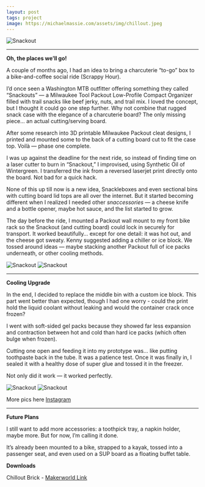 ```yaml
---
layout: post
tags: project
image: https://michaelmassie.com/assets/img/chillout.jpeg
---
```


![Snackout](https://michaelmassie.com/assets/img/snackout01.jpeg)


---

**Oh, the places we’ll go!**

A couple of months ago, I had an idea to bring a charcuterie “to-go” box to a bike-and-coffee social ride (Scrappy Hour).

I’d once seen a Washington MTB outfitter offering something they called “Snackouts” — a Milwaukee Tool Packout Low-Profile Compact Organizer filled with trail snacks like beef jerky, nuts, and trail mix. I loved the concept, but I thought it could go one step further. Why not combine that rugged snack case with the elegance of a charcuterie board? The only missing piece... an actual cutting/serving board.

After some research into 3D printable Milwaukee Packout cleat designs, I printed and mounted some to the back of a cutting board cut to fit the case top. Voilà — phase one complete.

I was up against the deadline for the next ride, so instead of finding time on a laser cutter to burn in “Snackout,” I improvised, using Synthetic Oil of Wintergreen. I transferred the ink from a reversed laserjet print directly onto the board. Not bad for a quick hack.

None of this up till now is a new idea, Snackleboxes and even sectional bins with cutting board lid tops are all over the internet. But it started becoming different when I realized I needed other *snaccessories* — a cheese knife and a bottle opener, maybe hot sauce, and the list started to grow. 

The day before the ride, I mounted a Packout wall mount to my front bike rack so the Snackout (and cutting board) could lock in securely for transport. It worked beautifully… except for one detail: it was hot out, and the cheese got sweaty. Kenny suggested adding a chiller or ice block. We tossed around ideas — maybe stacking another Packout full of ice packs underneath, or other cooling methods.

![Snackout](https://michaelmassie.com/assets/img/snackout02.jpeg)
![Snackout](https://michaelmassie.com/assets/img/snackout03.jpeg)

---

**Cooling Upgrade**

In the end, I decided to replace the middle bin with a custom ice block. This part went better than expected, though I had one worry - could the print hold the liquid coolant without leaking and would the container crack once frozen?

I went with soft-sided gel packs because they showed far less expansion and contraction between hot and cold than hard ice packs (which often bulge when frozen).

Cutting one open and feeding it into my prototype was… like putting toothpaste back in the tube. It was a patience test. Once it was finally in, I sealed it with a healthy dose of super glue and tossed it in the freezer.

Not only did it work — it worked perfectly.

![Snackout](https://michaelmassie.com/assets/img/chillout.jpeg)
![Snackout](https://michaelmassie.com/assets/img/chillout01.jpeg)



More pics here [Instagram](https://www.instagram.com/p/DNF9jbkuhL0)

---

**Future Plans**

I still want to add more accessories: a toothpick tray, a napkin holder, maybe more. But for now, I’m calling it done.

It’s already been mounted to a bike, strapped to a kayak, tossed into a passenger seat, and even used on a SUP board as a floating buffet table.



**Downloads**

Chillout Brick - [Makerworld Link](https://makerworld.com/en/models/1699887-milwaukee-tool-chillout#profileId-1802643)

